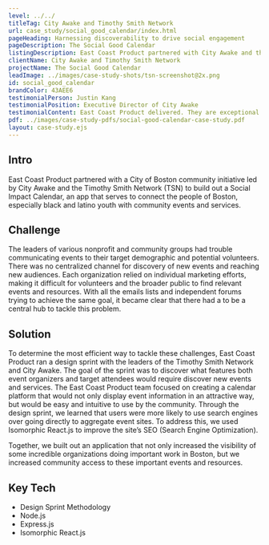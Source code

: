 ```yaml
---
level: ../../
titleTag: City Awake and Timothy Smith Network
url: case_study/social_good_calendar/index.html
pageHeading: Harnessing discoverability to drive social engagement
pageDescription: The Social Good Calendar
listingDescription: East Coast Product partnered with City Awake and the Timothy Smith Network to create a discovery platform for social impact events in the Greater Boston area. The Social Impact Calendar drives community engagement and increases the reach of the community organizations that serve Boston’s black and latino youth.
clientName: City Awake and Timothy Smith Network
projectName: The Social Good Calendar
leadImage: ../images/case-study-shots/tsn-screenshot@2x.png
id: social_good_calendar
brandColor: 43AEE6
testimonialPerson: Justin Kang
testimonialPosition: Executive Director of City Awake
testimonialContent: East Coast Product delivered. They are exceptional partners in building a product. Responsive, professional, honest, customer-centric and creative. They ask the right questions and set the right expectations. I look forward to our next adventure.
pdf: ../images/case-study-pdfs/social-good-calendar-case-study.pdf
layout: case-study.ejs
---
```


## Intro

East Coast Product partnered with a City of Boston community initiative led by City Awake and the Timothy Smith Network (TSN) to build out a Social Impact Calendar, an app that serves to connect the people of Boston, especially black and latino youth with community events and services.

## Challenge

The leaders of various nonprofit and community groups had trouble communicating events to their target demographic and potential volunteers. There was no centralized channel for discovery of new events and reaching new audiences. Each organization relied on individual marketing efforts, making it difficult for volunteers and the broader public to find relevant events and resources.  With all the emails lists and independent forums trying to achieve the same goal, it became clear that there had a to be a central hub to tackle this problem.

## Solution

To determine the most efficient way to tackle these challenges, East Coast Product ran a design sprint with the leaders of the Timothy Smith Network and City Awake. The goal of the sprint was to discover what features both event organizers and target attendees would require discover new events and services. The East Coast Product team focused on creating a calendar platform that would not only display event information in an attractive way, but would be easy and intuitive to use by the community. Through the design sprint, we learned that users were more likely to use search engines over going directly to aggregate event sites. To address this, we used Isomorphic React.js to improve the site’s SEO (Search Engine Optimization).

Together, we built out an application that not only increased the visibility of some incredible organizations doing important work in Boston, but we increased community access to these important events and resources.

## Key Tech

* Design Sprint Methodology
* Node.js
* Express.js
* Isomorphic React.js